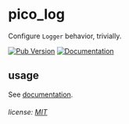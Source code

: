 pico_log
========

Configure `Logger` behavior, trivially.

[![Pub Version][pub-badge]][pub]
[![Documentation][dartdocs-badge]][dartdocs]

[pub-badge]: https://img.shields.io/pub/v/pico_log.svg
[pub]: https://pub.dartlang.org/packages/pico_log
[dartdocs-badge]: https://img.shields.io/badge/dartdocs-reference-blue.svg
[dartdocs]: http://www.dartdocs.org/documentation/pico_log/latest

usage
-----

See [documentation][usage].

[usage]: http://www.dartdocs.org/documentation/pico_log/latest/index.html#pico_log/pico_log

###### license: [MIT](LICENSE)

